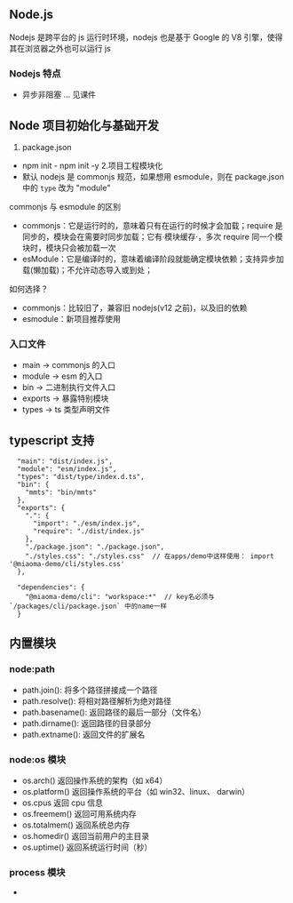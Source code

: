 ## Node.js

Nodejs 是跨平台的 js 运行时环境，nodejs 也是基于 Google 的 V8 引擎，使得其在浏览器之外也可以运行 js

### Nodejs 特点

- 异步非阻塞
  ... 见课件

## Node 项目初始化与基础开发

1. package.json

- npm init - npm init -y 2.项目工程模块化
- 默认 nodejs 是 commonjs 规范，如果想用 esmodule，则在 package.json 中的 `type` 改为 "module"

commonjs 与 esmodule 的区别

- commonjs：它是运行时的，意味着只有在运行的时候才会加载；require 是同步的，模块会在需要时同步加载；它有·模块缓存·，多次 require 同一个模块时，模块只会被加载一次
- esModule：它是编译时的，意味着编译阶段就能确定模块依赖；支持异步加载(懒加载)；不允许动态导入或到处；

如何选择？

- commonjs：比较旧了，兼容旧 nodejs(v12 之前)，以及旧的依赖
- esmodule：新项目推荐使用

### 入口文件

- main -> commonjs 的入口
- module -> esm 的入口
- bin -> 二进制执行文件入口
- exports -> 暴露特别模块
- types -> ts 类型声明文件

## typescript 支持

<!-- /packages/cli/package.json -->

```
  "main": "dist/index.js",
  "module": "esm/index.js",
  "types": "dist/type/index.d.ts",
  "bin": {
    "mmts": "bin/mmts"
  },
  "exports": {
    ".": {
      "import": "./esm/index.js",
      "require": "./dist/index.js"
    },
    "./package.json": "./package.json",
    "./styles.css": "./styles.css"  // 在apps/demo中这样使用： import '@miaoma-demo/cli/styles.css'
  },
```

<!-- /apps/demo/package.json -->

```
  "dependencies": {
    "@miaoma-demo/cli": "workspace:*"  // key名必须与 `/packages/cli/package.json` 中的name一样
  }
```

## 内置模块

### node:path

- path.join(): 将多个路径拼接成一个路径
- path.resolve(): 将相对路径解析为绝对路径
- path.basename(): 返回路径的最后一部分（文件名）
- path.dirname(): 返回路径的目录部分
- path.extname(): 返回文件的扩展名

### node:os 模块

- os.arch() 返回操作系统的架构（如 x64）
- os.platform() 返回操作系统的平台（如 win32、linux、 darwin）
- os.cpus 返回 cpu 信息
- os.freemem() 返回可用系统内存
- os.totalmem() 返回系统总内存
- os.homedir() 返回当前用户的主目录
- os.uptime() 返回系统运行时间（秒）

### process 模块

-
